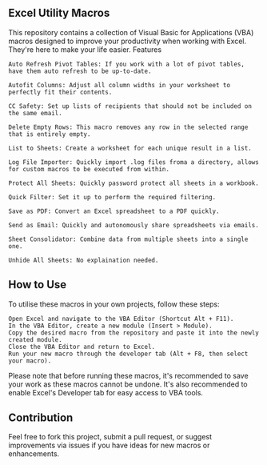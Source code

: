 ## Excel Utility Macros

This repository contains a collection of Visual Basic for Applications (VBA) macros designed to improve your productivity when working with Excel. 
They're here to make your life easier.
Features

    Auto Refresh Pivot Tables: If you work with a lot of pivot tables, have them auto refresh to be up-to-date.

    Autofit Columns: Adjust all column widths in your worksheet to perfectly fit their contents.

    CC Safety: Set up lists of recipients that should not be included on the same email.

    Delete Empty Rows: This macro removes any row in the selected range that is entirely empty.

    List to Sheets: Create a worksheet for each unique result in a list.

    Log File Importer: Quickly import .log files froma a directory, allows for custom macros to be executed from within.

    Protect All Sheets: Quickly password protect all sheets in a workbook.

    Quick Filter: Set it up to perform the required filtering.
    
    Save as PDF: Convert an Excel spreadsheet to a PDF quickly.

    Send as Email: Quickly and autonomously share spreadsheets via emails.

    Sheet Consolidator: Combine data from multiple sheets into a single one.

    Unhide All Sheets: No explaination needed.

## How to Use

To utilise these macros in your own projects, follow these steps:

    Open Excel and navigate to the VBA Editor (Shortcut Alt + F11).
    In the VBA Editor, create a new module (Insert > Module).
    Copy the desired macro from the repository and paste it into the newly created module.
    Close the VBA Editor and return to Excel.
    Run your new macro through the developer tab (Alt + F8, then select your macro).

Please note that before running these macros, it's recommended to save your work as these macros cannot be undone. It's also recommended to enable Excel's Developer tab for easy access to VBA tools.

## Contribution

Feel free to fork this project, submit a pull request, or suggest improvements via issues if you have ideas for new macros or enhancements.